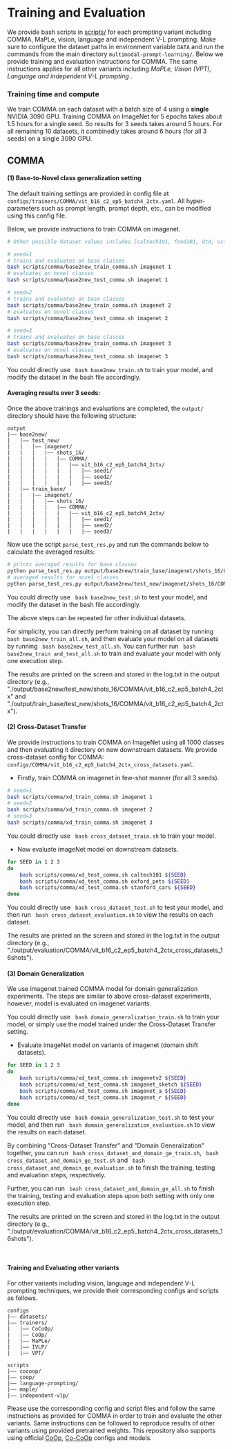 # Training and Evaluation

We provide bash scripts in [scripts/](../scripts) for each prompting variant including COMMA, MaPLe, vision, language and independent V-L prompting.
Make sure to configure the dataset paths in environment variable `DATA` and run the commands from the main directory `multimodal-prompt-learning/`.
Below we provide training and evaluation instructions for COMMA. The same instructions applies for all other variants including *MaPLe, Vision (VPT), Language and independent V-L prompting* .


### Training time and compute
We train COMMA on each dataset with a batch size of 4 using a **single** NVIDIA 3090 GPU.
Training COMMA on ImageNet for 5 epochs takes about 1.5 hours for a single seed. So results for 3 seeds takes around 5 hours. For all remaining 10 datasets, it combinedly takes around 6 hours (for all 3 seeds) on a single 3090 GPU. 

## COMMA

#### (1) Base-to-Novel class generalization setting
The default training settings are provided in config file at `configs/trainers/COMMA/vit_b16_c2_ep5_batch4_2ctx.yaml`. All hyper-parameters such as prompt length, prompt depth, etc., can be modified using this config file.

Below, we provide instructions to train COMMA on imagenet. 


```bash
# Other possible dataset values includes [caltech101, food101, dtd, ucf101, oxford_flowers, oxford_pets, fgvc_aircraft, stanford_cars, sun397, eurosat]

# seed=1
# trains and evaluates on base classes
bash scripts/comma/base2new_train_comma.sh imagenet 1
# evaluates on novel classes
bash scripts/comma/base2new_test_comma.sh imagenet 1

# seed=2
# trains and evaluates on base classes
bash scripts/comma/base2new_train_comma.sh imagenet 2
# evaluates on novel classes
bash scripts/comma/base2new_test_comma.sh imagenet 2

# seed=3
# trains and evaluates on base classes
bash scripts/comma/base2new_train_comma.sh imagenet 3
# evaluates on novel classes
bash scripts/comma/base2new_test_comma.sh imagenet 3
```

You could directly use ``` bash base2new_train.sh``` to train your model, and modify the dataset in the bash file accordingly. 

#### Averaging results over 3 seeds: 
Once the above trainings and evaluations are completed, the `output/` directory should have the following structure:

```
output
|–– base2new/
|   |–– test_new/
|   |   |–– imagenet/
|   |   |   |–– shots_16/
|   |   |   |   |–– COMMA/
|   |   |   |   |   |–– vit_b16_c2_ep5_batch4_2ctx/
|   |   |   |   |   |   |–– seed1/
|   |   |   |   |   |   |–– seed2/
|   |   |   |   |   |   |–– seed3/
|   |–– train_base/
|   |   |–– imagenet/
|   |   |   |–– shots_16/
|   |   |   |   |–– COMMA/
|   |   |   |   |   |–– vit_b16_c2_ep5_batch4_2ctx/
|   |   |   |   |   |   |–– seed1/
|   |   |   |   |   |   |–– seed2/
|   |   |   |   |   |   |–– seed3/
```

Now use the script `parse_test_res.py` and run the commands below to calculate the averaged results:
```bash
# prints averaged results for base classes
python parse_test_res.py output/base2new/train_base/imagenet/shots_16/COMMA/vit_b16_c2_ep5_batch4_2ctx
# averaged results for novel classes
python parse_test_res.py output/base2new/test_new/imagenet/shots_16/COMMA/vit_b16_c2_ep5_batch4_2ctx --test-log
```

You could directly use ``` bash base2new_test.sh``` to test your model, and modify the dataset in the bash file accordingly. 

The above steps can be repeated for other individual datasets.

For simplicity, you can directly perform training on all dataset by running ``` bash base2new_train_all.sh```, and then evaluate your model on all datasets by running ``` bash base2new_test_all.sh```. You can further run ``` bash base2new_train and_test_all.sh``` to train and evaluate your model with only one execution step.

The results are printed on the screen and stored in the log.txt in the output directory (e.g., "./output/base2new/test_new/shots_16/COMMA/vit_b16_c2_ep5_batch4_2ctx" and "./output/train_base/test_new/shots_16/COMMA/vit_b16_c2_ep5_batch4_2ctx").

#### (2) Cross-Dataset Transfer
We provide instructions to train COMMA on ImageNet using all 1000 classes and then evaluating it directory on new downstream datasets.
We provide cross-dataset config for COMMA: `configs/COMMA/vit_b16_c2_ep5_batch4_2ctx_cross_datasets.yaml`.
* Firstly, train COMMA on imagenet in few-shot manner (for all 3 seeds).

```bash
# seed=1 
bash scripts/comma/xd_train_comma.sh imagenet 1
# seed=2 
bash scripts/comma/xd_train_comma.sh imagenet 2
# seed=3 
bash scripts/comma/xd_train_comma.sh imagenet 3
```

You could directly use ``` bash cross_dataset_train.sh``` to train your model. 

* Now evaluate imageNet model on downstream datasets.

```bash
for SEED in 1 2 3
do
    bash scripts/comma/xd_test_comma.sh caltech101 ${SEED}
    bash scripts/comma/xd_test_comma.sh oxford_pets ${SEED}
    bash scripts/comma/xd_test_comma.sh stanford_cars ${SEED}
done
```
You could directly use ``` bash cross_dataset_test.sh``` to test your model, and then run ``` bash cross_dataset_evaluation.sh``` to view the results on each dataset. 

The results are printed on the screen and stored in the log.txt in the output directory (e.g., "./output/evaluation/COMMA/vit_b16_c2_ep5_batch4_2ctx_cross_datasets_16shots").

#### (3) Domain Generalization 
We use imagenet trained COMMA model for domain generalization experiments. The steps are similar to above cross-dataset experiments, however, model is evaluated on imagenet variants.

You could directly use ``` bash domain_generalization_train.sh``` to train your model, or simply use the model trained under the Cross-Dataset Transfer setting.

* Evaluate imageNet model on variants of imagenet (domain shift datasets).

```bash
for SEED in 1 2 3
do
    bash scripts/comma/xd_test_comma.sh imagenetv2 ${SEED}
    bash scripts/comma/xd_test_comma.sh imagenet_sketch ${SEED}
    bash scripts/comma/xd_test_comma.sh imagenet_a ${SEED}
    bash scripts/comma/xd_test_comma.sh imagenet_r ${SEED}
done
```

You could directly use ``` bash domain_generalization_test.sh``` to test your model, and then run ``` bash domain_generalization_evaluation.sh``` to view the results on each dataset. 

By combining "Cross-Dataset Transfer" and "Domain Generalization" together, you can run ``` bash cross_dataset_and_domain_ge_train.sh```, ``` bash cross_dataset_and_domain_ge_test.sh``` and ``` bash cross_dataset_and_domain_ge_evaluation.sh``` to finish the training, testing and evaluation steps, respectively. 

Further, you can run ``` bash cross_dataset_and_domain_ge_all.sh``` to finish the training, testing and evaluation steps upon both setting with only one execution step. 

The results are printed on the screen and stored in the log.txt in the output directory (e.g., "./output/evaluation/COMMA/vit_b16_c2_ep5_batch4_2ctx_cross_datasets_16shots").

<br>

#### Training and Evaluating other variants

For other variants including vision, language and independent V-L prompting techniques, we provide their corresponding configs and scripts as follows.

```
configs
|–– datasets/
|–– trainers/
|   |–– CoCoOp/
|   |–– CoOp/
|   |–– MaPLe/
|   |–– IVLP/
|   |–– VPT/
```

```
scripts
|–– cocoop/
|–– coop/
|–– language-prompting/
|–– maple/
|–– independent-vlp/
```

Please use the corresponding config and script files and follow the same instructions as provided for COMMA in order to train and evaluate the other variants. Same instructions can be followed to reproduce results of other variants using provided pretrained weights.
This repository also supports using official [CoOp](CoOp.md), [Co-CoOp](Co-CoOp.md) configs and models.
